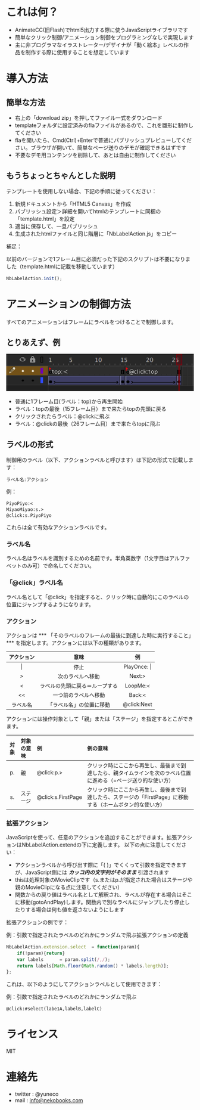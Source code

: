 # これは何？

+ AnimateCC(旧Flash)でhtml5出力する際に使うJavaScriptライブラリです
+ 簡単なクリック制御/アニメーション制御をプログラミングなしで実現します
+ 主に非プログラマなイラストレーター/デザイナが「動く絵本」レベルの作品を制作する際に使用することを想定しています

# 導入方法

## 簡単な方法
+ 右上の「download zip」を押してファイル一式をダウンロード
+ templateフォルダに設定済みのflaファイルがあるので、これを雛形に制作してください
+ flaを開いたら、Cmd(Ctrl)+Enterで普通にパブリッシュプレビューしてください。ブラウザが開いて、簡単なページ送りのデモが確認できるはずです
+ 不要なデモ用コンテンツを削除して、あとは自由に制作してください

## もうちょっとちゃんとした説明
テンプレートを使用しない場合、下記の手順に従ってください：

1. 新規ドキュメントから「HTML5 Canvas」を作成
1. パブリッシュ設定＞詳細を開いてhtmlのテンプレートに同梱の「template.html」を設定
1. 適当に保存して、一旦パブリッシュ
1. 生成されたhtmlファイルと同じ階層に「NbLabelAction.js」をコピー

補足：

以前のバージョンで1フレーム目に必須だった下記のスクリプトは不要になりました（template.htmlに記載を移動しています）

```javascript
NbLabelAction.init();
```

# アニメーションの制御方法
すべてのアニメーションはフレームにラベルをつけることで制御します。

## とりあえず、例
![サンプル](https://github.com/yuneco/NbLabelAction/blob/master/example/sample_img1.png)
+ 普通に1フレーム目(ラベル：top)から再生開始
+ ラベル：topの最後（15フレーム目）まで来たらtopの先頭に戻る
+ クリックされたらラベル：@clickに飛ぶ
+ ラベル：@clickの最後（26フレーム目）まで来たらtopに飛ぶ

## ラベルの形式
制御用のラベル（以下、アクションラベルと呼びます）は下記の形式で記載します：
``` 
ラベル名:アクション 
```
例：
```
PiyoPiyo:<
MiyaoMiyao:s.>
@click:s.PiyoPiyo
```
これらは全て有効なアクションラベルです。

### ラベル名
ラベル名はラベルを識別するための名前です。半角英数字（1文字目はアルファベットのみ可）で命名してください。

### 「@click」ラベル名
ラベル名として「@click」を指定すると、クリック時に自動的にこのラベルの位置にジャンプするようになります。

### アクション
アクションは *** 「そのラベルのフレームの最後に到達した時に実行すること」 *** を指定します。アクションには以下の種類があります。

|アクション|意味|例|
|:--:|:--:|:--:|
|\||停止|PlayOnce: \||
|>|次のラベルへ移動|Next:>|
|<|ラベルの先頭に戻る＝ループする|LoopMe:<|
|<<|一つ前のラベルへ移動|Back:<|
|ラベル名|「ラベル名」の位置に移動|@click:Next|

アクションには操作対象として「親」または「ステージ」を指定するとこができます。

|対象|対象の意味|例|例の意味|
|:--:|:--|:--|:--|
|p.|親|@click:p.>|クリック時にここから再生し、最後まで到達したら、親タイムラインを次のラベル位置に進める（=ページ送り的な使い方）|
|s.|ステージ|@click:s.FirstPage|クリック時にここから再生し、最後まで到達したら、ステージの「FirstPage」に移動する（ホームボタン的な使い方）|

### 拡張アクション
JavaScriptを使って、任意のアクションを追加することができます。拡張アクションはNbLabelAction.extendの下に定義します。
以下の点に注意してください：

+ アクションラベルから呼び出す際に「( )」でくくって引数を指定できますが、JavaScript側には ***カッコ内の文字列がそのまま*** 引渡されます
+ thisは処理対象のMovieClipです（s.またはp.が指定された場合はステージや親のMovieClipになる点に注意してください）
+ 関数からの戻り値はラベル名として解釈され、ラベルが存在する場合はそこに移動(gotoAndPlay)します。関数内で別なラベルにジャンプしたり停止したりする場合は何も値を返さないようにします

拡張アクションの例です：

例：引数で指定されたラベルのどれかにランダムで飛ぶ拡張アクションの定義
```javascript
NbLabelAction.extension.select  = function(param){
	if(!param){return}
	var labels		= param.split(/,/);
	return labels[Math.floor(Math.random() * labels.length)];
};
```
これは、以下のようにしてアクションラベルとして使用できます：

例：引数で指定されたラベルのどれかにランダムで飛ぶ
```
@click:#select(labe1A,labelB,labelC)
```





# ライセンス
MIT


# 連絡先
+ twitter : @yuneco
+ mail : info@nekobooks.com
